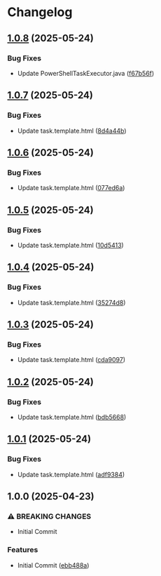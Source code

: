 # Changelog

## [1.0.8](https://github.com/TigerC10/gocd-powershell-task-plugin/compare/v1.0.7...v1.0.8) (2025-05-24)


### Bug Fixes

* Update PowerShellTaskExecutor.java ([f67b56f](https://github.com/TigerC10/gocd-powershell-task-plugin/commit/f67b56faa4e06e4b20c0d3418569c83f97179df6))

## [1.0.7](https://github.com/TigerC10/gocd-powershell-task-plugin/compare/v1.0.6...v1.0.7) (2025-05-24)


### Bug Fixes

* Update task.template.html ([8d4a44b](https://github.com/TigerC10/gocd-powershell-task-plugin/commit/8d4a44be99e5c6584b53dbf213c7af7530002228))

## [1.0.6](https://github.com/TigerC10/gocd-powershell-task-plugin/compare/v1.0.5...v1.0.6) (2025-05-24)


### Bug Fixes

* Update task.template.html ([077ed6a](https://github.com/TigerC10/gocd-powershell-task-plugin/commit/077ed6a70fb8c86d32d9c6ea945683391ef24588))

## [1.0.5](https://github.com/TigerC10/gocd-powershell-task-plugin/compare/v1.0.4...v1.0.5) (2025-05-24)


### Bug Fixes

* Update task.template.html ([10d5413](https://github.com/TigerC10/gocd-powershell-task-plugin/commit/10d54137be0ca42e427b0c364d213b918cc0d388))

## [1.0.4](https://github.com/TigerC10/gocd-powershell-task-plugin/compare/v1.0.3...v1.0.4) (2025-05-24)


### Bug Fixes

* Update task.template.html ([35274d8](https://github.com/TigerC10/gocd-powershell-task-plugin/commit/35274d834c9f1f3a893a949de963d28a2f06ec7a))

## [1.0.3](https://github.com/TigerC10/gocd-powershell-task-plugin/compare/v1.0.2...v1.0.3) (2025-05-24)


### Bug Fixes

* Update task.template.html ([cda9097](https://github.com/TigerC10/gocd-powershell-task-plugin/commit/cda9097726bb8945fb45428a59c368602637b6db))

## [1.0.2](https://github.com/TigerC10/gocd-powershell-task-plugin/compare/v1.0.1...v1.0.2) (2025-05-24)


### Bug Fixes

* Update task.template.html ([bdb5668](https://github.com/TigerC10/gocd-powershell-task-plugin/commit/bdb56686e15b84cab1d3c1882c04ac81dab4b72b))

## [1.0.1](https://github.com/TigerC10/gocd-powershell-task-plugin/compare/v1.0.0...v1.0.1) (2025-05-24)


### Bug Fixes

* Update task.template.html ([adf9384](https://github.com/TigerC10/gocd-powershell-task-plugin/commit/adf938414da9aa57a653ad7c2c04f3086f3d586e))

## 1.0.0 (2025-04-23)


### ⚠ BREAKING CHANGES

* Initial Commit

### Features

* Initial Commit ([ebb488a](https://github.com/TigerC10/gocd-powershell-task-plugin/commit/ebb488a9562c050f09f4e3de02f9b9401d96bf80))
